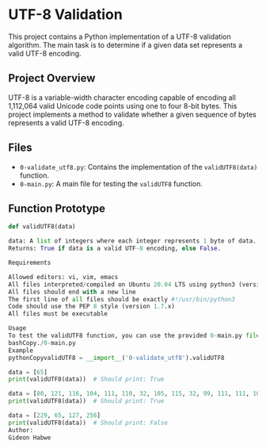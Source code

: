 # UTF-8 Validation

This project contains a Python implementation of a UTF-8 validation algorithm. The main task is to determine if a given data set represents a valid UTF-8 encoding.

## Project Overview

UTF-8 is a variable-width character encoding capable of encoding all 1,112,064 valid Unicode code points using one to four 8-bit bytes. This project implements a method to validate whether a given sequence of bytes represents a valid UTF-8 encoding.

## Files

- `0-validate_utf8.py`: Contains the implementation of the `validUTF8(data)` function.
- `0-main.py`: A main file for testing the `validUTF8` function.

## Function Prototype

```python
def validUTF8(data)

data: A list of integers where each integer represents 1 byte of data.
Returns: True if data is a valid UTF-8 encoding, else False.

Requirements

Allowed editors: vi, vim, emacs
All files interpreted/compiled on Ubuntu 20.04 LTS using python3 (version 3.4.3)
All files should end with a new line
The first line of all files should be exactly #!/usr/bin/python3
Code should use the PEP 8 style (version 1.7.x)
All files must be executable

Usage
To test the validUTF8 function, you can use the provided 0-main.py file:
bashCopy./0-main.py
Example
pythonCopyvalidUTF8 = __import__('0-validate_utf8').validUTF8

data = [65]
print(validUTF8(data))  # Should print: True

data = [80, 121, 116, 104, 111, 110, 32, 105, 115, 32, 99, 111, 111, 108, 33]
print(validUTF8(data))  # Should print: True

data = [229, 65, 127, 256]
print(validUTF8(data))  # Should print: False
Author:
Gideon Habwe
